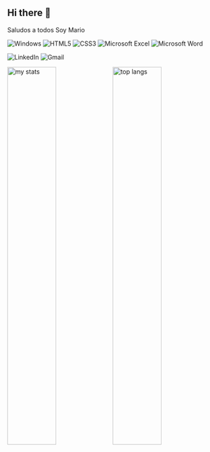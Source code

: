 ## Hi there 👋
Saludos a todos Soy Mario

![Windows](https://img.shields.io/badge/Windows-0078D6?style=for-the-badge&logo=windows&logoColor=white) ![HTML5](https://img.shields.io/badge/html5-%23E34F26.svg?style=for-the-badge&logo=html5&logoColor=white)
 ![CSS3](https://img.shields.io/badge/css3-%231572B6.svg?style=for-the-badge&logo=css3&logoColor=white) ![Microsoft Excel](https://img.shields.io/badge/Microsoft_Excel-217346?style=for-the-badge&logo=microsoft-excel&logoColor=white) ![Microsoft Word](https://img.shields.io/badge/Microsoft_Word-2B579A?style=for-the-badge&logo=microsoft-word&logoColor=white) 

 ![LinkedIn](https://img.shields.io/badge/linkedin-%230077B5.svg?style=for-the-badge&logo=linkedin&logoColor=white) ![Gmail](https://img.shields.io/badge/Gmail-D14836?style=for-the-badge&logo=gmail&logoColor=white) 
 
 

<img alt="my stats" align="left" width="47%"  src="https://github-readme-stats.vercel.app/api?username=MarioPhantom10&theme=tokyonight&show_icons=true" />
<img alt="top langs" align="left" width="47%" src="https://github-readme-stats.vercel.app/api/top-langs/?username=MarioPhantom10&theme=tokyonight&layout=compact" />

